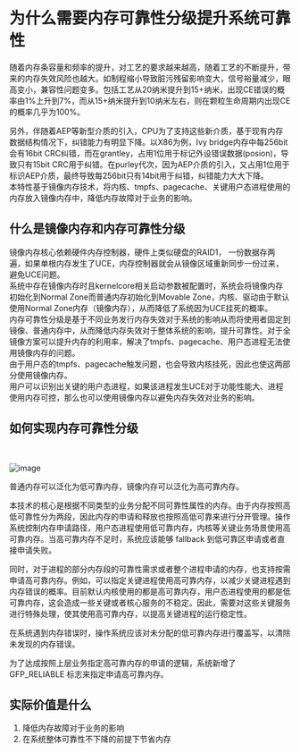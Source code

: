 # 为什么需要内存可靠性分级提升系统可靠性

随着内存条容量和频率的提升，对工艺的要求越来越高，随着工艺的不断提升，带来的内存失效风险也越大。如制程缩小导致脏污残留影响变大，信号裕量减少，眼高变小，兼容性问题变多。包括工艺从20纳米提升到15+纳米，出现CE错误的概率由1%上升到7%，而从15+纳米提升到10纳米左右，则在颗粒生命周期内出现CE的概率几乎为100%。  

另外，伴随着AEP等新型介质的引入，CPU为了支持这些新介质，基于现有内存数据结构情况下，纠错能力有明显下降。以X86为例，Ivy bridge内存中每256bit会有16bit CRC纠错，而在grantley，占用1位用于标记外设错误数据(posion)，导致只有15bit CRC用于纠错。在purley代次，因为AEP介质的引入，又占用1位用于标识AEP介质，最终导致每256bit只有14bit用于纠错，纠错能力大大下降。  
本特性基于镜像内存技术，将内核、tmpfs、pagecache、关键用户态进程使用的内存放入镜像内存中，降低内存故障对于业务的影响。

## 什么是镜像内存和内存可靠性分级

镜像内存核心依赖硬件内存控制器，硬件上类似硬盘的RAID1， 一份数据存两遍，如果单根内存发生了UCE，内存控制器就会从镜像区域重新同步一份过来，避免UCE问题。  
系统中存在镜像内存时且kernelcore相关启动参数被配置时，系统会将镜像内存初始化到Normal Zone而普通内存初始化到Movable Zone，内核、驱动由于默认使用Normal Zone内存（镜像内存），从而降低了系统因为UCE挂死的概率。  
内存可靠性分级是基于不同业务发行内存失效对于系统的影响从而将使用者固定到镜像、普通内存中，从而降低内存失效对于整体系统的影响，提升可靠性。对于全镜像方案可以提升内存的利用率，解决了tmpfs、pagecache、用户态进程无法使用镜像内存的问题。  
由于用户态的tmpfs、pagecache触发问题，也会导致内核挂死，因此也使这两部分使用镜像内存。  
用户可以识别出关键的用户态进程，如果该进程发生UCE对于功能性能大、进程使用内存可控，那么也可以使用镜像内存以避免内存失效对业务的影响。

## 如何实现内存可靠性分级

‍

![image](assets/内存可靠性分级图1.png)

普通内存可以泛化为低可靠内存，镜像内存可以泛化为高可靠内存。

本技术的核心是根据不同类型的业务分配不同可靠性属性的内存。由于内存按照高低可靠性分为两段，因此内存的申请和释放也按照高低可靠来进行分开管理。操作系统控制内存申请路径，用户态进程使用低可靠内存，内核等关键业务场景使用高可靠内存。当高可靠内存不足时，系统应该能够 fallback 到低可靠区申请或者直接申请失败。

同时，对于进程的部分内存段的可靠性需求或者整个进程申请的内存，也支持按需申请高可靠内存。例如，可以指定关键进程使用高可靠内存，以减少关键进程遇到内存错误的概率。目前默认内核使用的都是高可靠内存，用户态进程使用的都是低可靠内存，这会造成一些关键或者核心服务的不稳定。因此，需要对这些关键服务进行特殊处理，使其使用高可靠内存，以提高关键进程的运行稳定性。

在系统遇到内存错误时，操作系统应该对未分配的低可靠内存进行覆盖写，以清除未发现的内存错误。

为了达成按照上层业务指定高可靠内存的申请的逻辑，系统新增了 GFP_RELIABLE 标志来指定申请高可靠内存。

## 实际价值是什么

1. 降低内存故障对于业务的影响
2. 在系统整体可靠性不下降的前提下节省内存

‍
